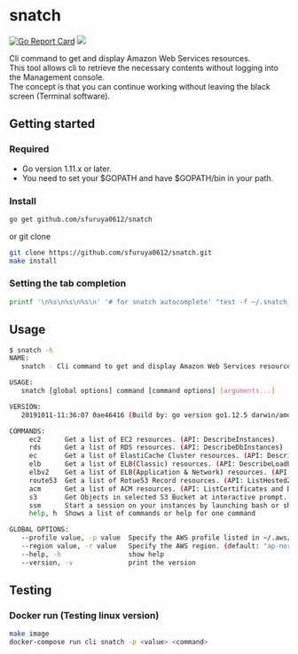 # snatch

<a href="https://goreportcard.com/report/github.com/sfuruya0612/snatch"><img src="https://goreportcard.com/badge/github.com/sfuruya0612/snatch" alt="Go Report Card"/></a>
<a href="https://travis-ci.org/sfuruya0612/snatch"><img src="https://travis-ci.org/sfuruya0612/snatch.svg?branch=master"></a>

Cli command to get and display Amazon Web Services resources.  
This tool allows cli to retrieve the necessary contents without logging into the Management console.  
The concept is that you can continue working without leaving the black screen (Terminal software).  

## Getting started

### Required
* Go version 1.11.x or later.
* You need to set your $GOPATH and have $GOPATH/bin in your path.

### Install
``` sh
go get github.com/sfuruya0612/snatch
```

or git clone
``` sh
git clone https://github.com/sfuruya0612/snatch.git
make install
```

### Setting the tab completion
``` sh
printf '\n%s\n%s\n%s\n' '# for snatch autocomplete' "test -f ~/.snatch_$(basename $SHELL)_autocomplete || curl -LRsS https://raw.githubusercontent.com/urfave/cli/master/autocomplete/$(basename $SHELL)_autocomplete -o ~/.snatch_$(basename $SHELL)_autocomplete" "PROG=snatch source ~/.snatch_$(basename $SHELL)_autocomplete" >> "${HOME}/.$(basename $SHELL)rc"
```

## Usage

``` sh
$ snatch -h
NAME:
   snatch - Cli command to get and display Amazon Web Services resources.

USAGE:
   snatch [global options] command [command options] [arguments...]

VERSION:
   20191011-11:36:07 0ae46416 (Build by: go version go1.12.5 darwin/amd64)

COMMANDS:
     ec2      Get a list of EC2 resources. (API: DescribeInstances)
     rds      Get a list of RDS resources. (API: DescribeDbInstances)
     ec       Get a list of ElastiCache Cluster resources. (API: DescribeCacheClusters)
     elb      Get a list of ELB(Classic) resources. (API: DescribeLoadBalancers)
     elbv2    Get a list of ELB(Application & Network) resources. (API: DescribeLoadBalancers)
     route53  Get a list of Rotue53 Record resources. (API: ListHostedZones and ListResourceRecordSets)
     acm      Get a list of ACM resources. (API: ListCertificates and DescribeCertificate)
     s3       Get Objects in selected S3 Bucket at interactive prompt. (API: ListBuckets and ListObjects)
     ssm      Start a session on your instances by launching bash or shell terminal. (API: StartSession)
     help, h  Shows a list of commands or help for one command

GLOBAL OPTIONS:
   --profile value, -p value  Specify the AWS profile listed in ~/.aws/config. (default: "default") [$AWS_PROFILE]
   --region value, -r value   Specify the AWS region. (default: "ap-northeast-1")
   --help, -h                 show help
   --version, -v              print the version
```

## Testing

### Docker run (Testing linux version)
``` sh
make image
docker-compose run cli snatch -p <value> <command>
```
